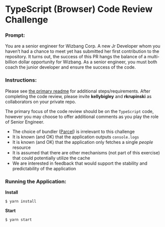 # TypeScript (Browser) Code Review Challenge

### Prompt:

You are a senior engineer for Wizbang Corp. A new Jr Developer whom you haven’t had a chance to meet yet has submitted her first contribution to the repository. It turns out, the success of this PR hangs the balance of a multi-billion dollar opportunity for Wizbang. As a senior engineer, you must both coach the junior developer and ensure the success of the code.

### Instructions:

Please see [the primary readme](https://github.com/airspace-link-inc/code-review-challenge) for additional steps/requirements.
After completing the code review, please invite **kellybigley** and **rkrupinski** as collaborators on your private repo.

The primary focus of the code review should be on the `TypeScript` code, however you may choose to offer additional comments as you play the role of Senior Engineer.

- The choice of bundler ([Parcel](https://parceljs.org/)) is irrelevant to this challenge
- It is known (and OK) that the application outputs `console.logs`
- It is known (and OK) that the application only fetches a single _people_ resource
- It is assumed that there are other mechanisms (not part of this exercise) that could potentially utilize the cache
- We are interested in feedback that would support the stability and predictability of the application

### Running the Application:

**Install**

```
$ yarn install
```

**Start**

```
$ yarn start
```
